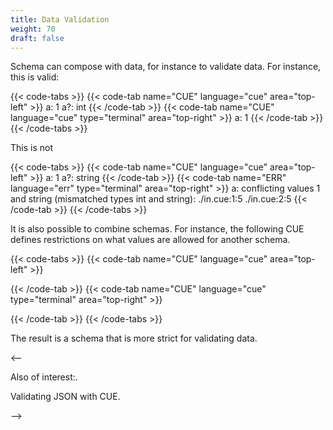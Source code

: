 ```yaml
---
title: Data Validation
weight: 70
draft: false
---
```


Schema can compose with data, for instance to validate data.
For instance, this is valid:

{{< code-tabs >}}
{{< code-tab name="CUE" language="cue"  area="top-left" >}}
a:  1
a?: int
{{< /code-tab >}}
{{< code-tab name="CUE" language="cue" type="terminal" area="top-right" >}}
a: 1
{{< /code-tab >}}
{{< /code-tabs >}}


This is not

{{< code-tabs >}}
{{< code-tab name="CUE" language="cue"  area="top-left" >}}
a:  1
a?: string
{{< /code-tab >}}
{{< code-tab name="ERR" language="err" type="terminal" area="top-right" >}}
a: conflicting values 1 and string (mismatched types int and string):
    ./in.cue:1:5
    ./in.cue:2:5
{{< /code-tab >}}
{{< /code-tabs >}}


It is also possible to combine schemas. For instance, the following CUE defines
restrictions on what values are allowed for another schema.

{{< code-tabs >}}
{{< code-tab name="CUE" language="cue"  area="top-left" >}}

{{< /code-tab >}}
{{< code-tab name="CUE" language="cue" type="terminal" area="top-right" >}}

{{< /code-tab >}}
{{< /code-tabs >}}


The result is a schema that is more strict for validating data.

<--

Also of interest:.

Validating JSON with CUE.

-->
